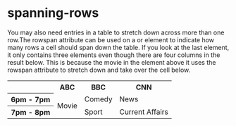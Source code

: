 # spanning-rows

You may also need entries in a table to stretch down across more than one row.The rowspan attribute can be used on a <th> or <td> element to indicate how many rows a cell should span down the table.
If you look at the last <tr> element, it only contains three elements even though there are four columns in the result below. This is because the movie in the <tr> element above it uses the rowspan attribute to stretch down and take over the cell below.

<table>
 <tr>
  <th></th>
  <th>ABC</th>
  <th>BBC</th>
  <th>CNN</th>
 </tr>
 <tr>
  <th>6pm - 7pm</th>
  <td rowspan="2">Movie</td>
  <td>Comedy</td>
  <td>News</td>
 </tr>
 <tr>
  <th>7pm - 8pm</th>
  <td>Sport</td>
  <td>Current Affairs</td>
 </tr>
</table>

